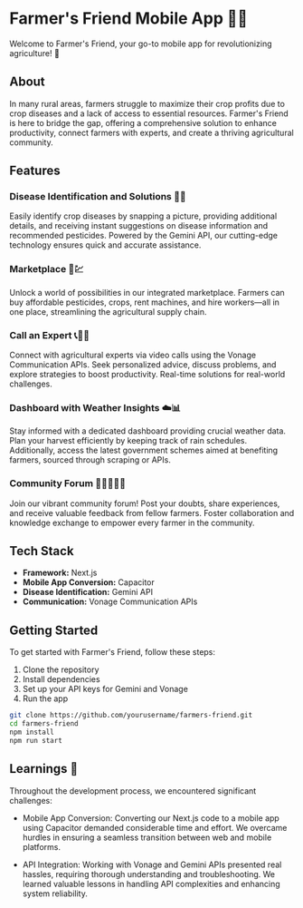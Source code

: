 # Farmer's Friend Mobile App 🌾📱

Welcome to Farmer's Friend, your go-to mobile app for revolutionizing agriculture! 🚀

## About

In many rural areas, farmers struggle to maximize their crop profits due to crop diseases and a lack of access to essential resources. Farmer's Friend is here to bridge the gap, offering a comprehensive solution to enhance productivity, connect farmers with experts, and create a thriving agricultural community.

## Features

### Disease Identification and Solutions 🌿🤖

Easily identify crop diseases by snapping a picture, providing additional details, and receiving instant suggestions on disease information and recommended pesticides. Powered by the Gemini API, our cutting-edge technology ensures quick and accurate assistance.

### Marketplace 🛒💹

Unlock a world of possibilities in our integrated marketplace. Farmers can buy affordable pesticides, crops, rent machines, and hire workers—all in one place, streamlining the agricultural supply chain.

### Call an Expert 📞👩‍🌾

Connect with agricultural experts via video calls using the Vonage Communication APIs. Seek personalized advice, discuss problems, and explore strategies to boost productivity. Real-time solutions for real-world challenges.

### Dashboard with Weather Insights ☁️📊

Stay informed with a dedicated dashboard providing crucial weather data. Plan your harvest efficiently by keeping track of rain schedules. Additionally, access the latest government schemes aimed at benefiting farmers, sourced through scraping or APIs.

### Community Forum 👩‍🌾🤝👨‍🌾

Join our vibrant community forum! Post your doubts, share experiences, and receive valuable feedback from fellow farmers. Foster collaboration and knowledge exchange to empower every farmer in the community.

## Tech Stack

- **Framework:** Next.js
- **Mobile App Conversion:** Capacitor
- **Disease Identification:** Gemini API
- **Communication:** Vonage Communication APIs

## Getting Started

To get started with Farmer's Friend, follow these steps:

1. Clone the repository
2. Install dependencies
3. Set up your API keys for Gemini and Vonage
4. Run the app

```bash
git clone https://github.com/yourusername/farmers-friend.git
cd farmers-friend
npm install
npm run start
```

## Learnings 🌿

Throughout the development process, we encountered significant challenges:

- Mobile App Conversion: Converting our Next.js code to a mobile app using Capacitor demanded considerable time and effort. We overcame hurdles in ensuring a seamless transition between web and mobile platforms.

- API Integration: Working with Vonage and Gemini APIs presented real hassles, requiring thorough understanding and troubleshooting. We learned valuable lessons in handling API complexities and enhancing system reliability.